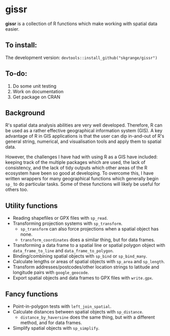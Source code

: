 # **gissr**

**gissr** is a collection of R functions which make working with spatial data easier.

## To install:

The development version: `devtools::install_github("skgrange/gissr")`

## To-do: 

  1. Do some unit testing
  2. Work on documentation
  3. Get package on CRAN

## Background

R's spatial data analysis abilities are very well developed. Therefore, R can be used as a rather effective geographical information system (GIS). A key advantage of R in GIS applications is that the user can dip in-and-out of R's general string, numerical, and visualisation tools and apply them to spatial data.

However, the challenges I have had with using R as a GIS have included: keeping track of the multiple packages which are used, the lack of consistency, and the lack of tidy outputs which other areas of the R ecosystem have been so good at developing. To overcome this, I have written wrappers for many geographical functions which generally begin `sp_` to do particular tasks. Some of these functions will likely be useful for others too. 

## Utility functions

  - Reading shapefiles or GPX files with `sp_read`.
  - Transforming projection systems with `sp_transform`.
    - `sp_transform` can also force projections when a spatial object has none.
    - `transform_coordinates` does a similar thing, but for data frames.
  - Transforming a data frame to a spatial line or spatial polygon object with `data_frame_to_line` and `data_frame_to_polygon`.
  - Binding/combining spatial objects with `sp_bind` or `sp_bind_many`.
  - Calculate lengths or areas of spatial objects with `sp_area` and `sp_length`.
  - Transform addresses/postcodes/other location strings to latitude and longitude pairs with `google_geocode`.
  - Export spatial objects and data frames to GPX files with `write.gpx`. 
  
## Fancy functions

  - Point-in-polygon tests with `left_join_spatial`.
  - Calculate distances between spatial objects with `sp_distance`.
    - `distance_by_haversine` does the same thing, but with a different method, and for data frames.
  - Simplify spatial objects with `sp_simplify`.
